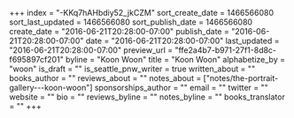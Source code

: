 +++
index = "-KKq7hAHbdiy52_jkCZM"
sort_create_date = 1466566080
sort_last_updated = 1466566080
sort_publish_date = 1466566080
create_date = "2016-06-21T20:28:00-07:00"
publish_date = "2016-06-21T20:28:00-07:00"
date = "2016-06-21T20:28:00-07:00"
last_updated = "2016-06-21T20:28:00-07:00"
preview_url = "ffe2a4b7-b971-27f1-8d8c-f695897cf201"
byline = "Koon Woon"
title = "Koon Woon"
alphabetize_by = "woon"
is_draft = ""
is_seattle_pnw_writer = true
written_about = ""
books_author = ""
reviews_about = ""
notes_about = ["notes/the-portrait-gallery---koon-woon"]
sponsorships_author = ""
email = ""
twitter = ""
website = ""
bio = ""
reviews_byline = ""
notes_byline = ""
books_translator = ""
+++
